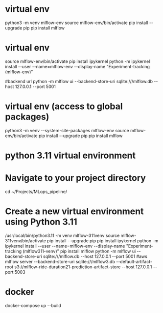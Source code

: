 # virtual env
python3 -m venv mlflow-env
source mlflow-env/bin/activate
pip install --upgrade pip
pip install mlflow

# virtual env 
source mlflow-env/bin/activate
pip install ipykernel
python -m ipykernel install --user --name=mlflow-env --display-name "Experiment-tracking (mlflow-env)"

#backend url
python -m mlflow ui --backend-store-uri sqlite:///mlflow.db --host 127.0.0.1 --port 5001

# virtual env (access to global packages)
python3 -m venv --system-site-packages mlflow-env
source mlflow-env/bin/activate
pip install --upgrade pip
pip install mlflow

# python 3.11 virtual environment
# Navigate to your project directory
cd ~/Projects/MLops_pipeline/

# Create a new virtual environment using Python 3.11
/usr/local/bin/python3.11 -m venv mlflow-311venv
source mlflow-311venv/bin/activate
pip install --upgrade pip
pip install ipykernel
python -m ipykernel install --user --name=mlflow-env --display-name "Experiment-tracking (mlflow311-venv)"
pip install mlflow
python -m mlflow ui --backend-store-uri sqlite:///mlflow.db --host 127.0.0.1 --port 5001
#aws mlflow server --backend-store-uri sqlite:///mlflow3.db --default-artifact-root s3://mlflow-ride-duration21-prediction-artifact-store --host 127.0.0.1 --port 5003

# docker
docker-compose up --build